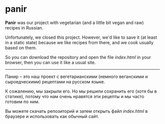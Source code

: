 # panir
<b>Panir</b> was our project with vegetarian (and a little bit vegan and raw) recipes in Russian. 

Unfortunately, we closed this project. However, we'd like to save it (at least in a static state) because we like recipes from there, and we cook usually based on them. 

So you can download the repository and open the file <i>index.html</i> in your browser, then you can use it like a usual site.

----
Панир – это наш проект с вегетарианскими (немного веганскими и сыроедческими) рецептами на русском языке.

К сожалению, мы закрыли его. Но мы решили сохранить его (хотя бы в статике), потому что нам очень нравятся эти рецепты и мы часто готовим по ним. 

Вы можете скачать репозиторий и затем открыть файл <i>index.html</i> в браузере и использовать как обычный сайт.
